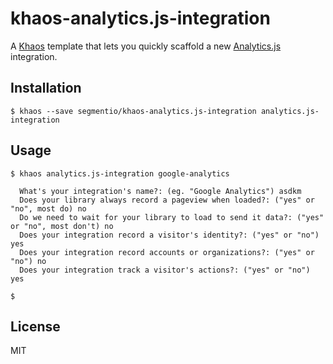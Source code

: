 # khaos-analytics.js-integration

A [Khaos](https://khaos.io) template that lets you quickly scaffold a new [Analytics.js](https://github.com/segmentio/analytics.js) integration.

## Installation

    $ khaos --save segmentio/khaos-analytics.js-integration analytics.js-integration

## Usage

    $ khaos analytics.js-integration google-analytics
    
      What's your integration's name?: (eg. "Google Analytics") asdkm
      Does your library always record a pageview when loaded?: ("yes" or "no", most do) no
      Do we need to wait for your library to load to send it data?: ("yes" or "no", most don't) no
      Does your integration record a visitor's identity?: ("yes" or "no") yes
      Does your integration record accounts or organizations?: ("yes" or "no") no
      Does your integration track a visitor's actions?: ("yes" or "no") yes
    
    $ 

## License

MIT
